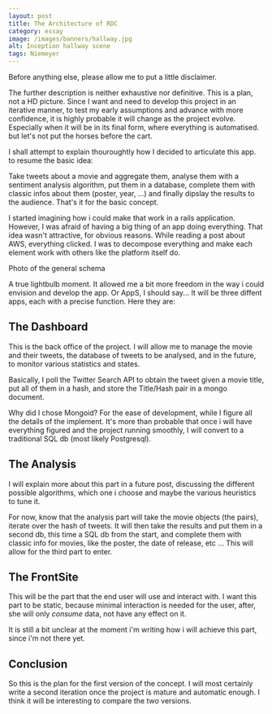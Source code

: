```yaml
---
layout: post
title: The Architecture of RDC
category: essay
image: /images/banners/hallway.jpg
alt: Inception hallway scene
tags: Niemeyer
---
```


Before anything else, please allow me to put a little disclaimer.

The further description is neither exhaustive nor definitive. This is a plan, not a HD picture. Since I want and need to develop this project in an iterative manner, to test my early assumptions and advance with more confidence, it is highly probable it will change as the project evolve. Especially when it will be in its final form, where everything is automatised. but let's not put the horses before the cart.

I shall attempt to explain thouroughtly how I decided to articulate this app. to resume the basic idea:

Take tweets about a movie and aggregate them, analyse them with a sentiment analysis algorithm, put them in a database, complete them with classic infos about them (poster, year, ...) and finally dipslay the results to the audience. That's it for the basic concept.

I started imagining how i could make that work in a rails application. However, I was afraid of having a big thing of an app doing everything. That idea wasn't attractive, for obvious reasons. While reading a post about AWS, everything clicked. I was to decompose everything and make each element work with others like the platform itself do.

Photo of the general schema

A true lightbulb moment. It allowed me a bit more freedom in the way i could envision and develop the app. Or AppS, I should say...
It will be three diffent apps, each with a precise function. Here they are:

## The Dashboard

This is the back office of the project. I will allow me to manage the movie and their tweets, the database of tweets to be analysed, and in the future, to monitor various statistics and states.

Basically, I poll the Twitter Search API to obtain the tweet given a movie title, put all of them in a hash, and store the Title/Hash pair in a mongo document.

Why did I chose Mongoid? For the ease of development, while I figure all the details of the implement. It's more than probable that once i will have everything figured and the project running smoothly, I will convert to a traditional SQL db (most likely Postgresql).

## The Analysis

I will explain more about this part in a future post, discussing the different possible algorithms, which one i choose and maybe the various heuristics to tune it.

For now, know that the analysis part will take the movie objects (the pairs), iterate over the hash of tweets. It will then take the results and put them in a second db, this time a SQL db from the start, and complete them with classic info for movies, like the poster, the date of release, etc ...
This will allow for the third part to enter.

## The FrontSite

This will be the part that the end user will use and interact with. I want this part to be static, because minimal interaction is needed for the user, after, she will only _consume_ data, not have any effect on it.

It is still a bit unclear at the moment i'm writing how i will achieve this part, since i'm not there yet.

## Conclusion

So this is the plan for the first version of the concept. I will most certainly write a second iteration once the project is mature and automatic enough. I think it will be interesting to compare the two versions.
